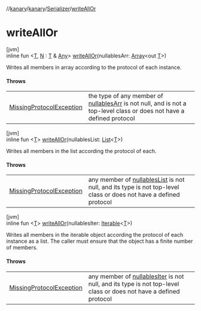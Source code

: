 //[kanary](../../../index.md)/[kanary](../index.md)/[Serializer](index.md)/[writeAllOr](write-all-or.md)

# writeAllOr

[jvm]\
inline fun &lt;[T](write-all-or.md), [N](write-all-or.md) : [T](write-all-or.md) &amp; [Any](https://kotlinlang.org/api/latest/jvm/stdlib/kotlin/-any/index.html)&gt; [writeAllOr](write-all-or.md)(nullablesArr: [Array](https://kotlinlang.org/api/latest/jvm/stdlib/kotlin/-array/index.html)&lt;out [T](write-all-or.md)&gt;)

Writes all members in array according to the protocol of each instance.

#### Throws

| | |
|---|---|
| [MissingProtocolException](../-missing-protocol-exception/index.md) | the type of any member of [nullablesArr](write-all-or.md) is not null, and is not a top-level class or does not have a defined protocol |

[jvm]\
inline fun &lt;[T](write-all-or.md)&gt; [writeAllOr](write-all-or.md)(nullablesList: [List](https://kotlinlang.org/api/latest/jvm/stdlib/kotlin.collections/-list/index.html)&lt;[T](write-all-or.md)&gt;)

Writes all members in the list according the protocol of each.

#### Throws

| | |
|---|---|
| [MissingProtocolException](../-missing-protocol-exception/index.md) | any member of [nullablesList](write-all-or.md) is not null, and its type is not top-level class or does not have a defined protocol |

[jvm]\
inline fun &lt;[T](write-all-or.md)&gt; [writeAllOr](write-all-or.md)(nullablesIter: [Iterable](https://kotlinlang.org/api/latest/jvm/stdlib/kotlin.collections/-iterable/index.html)&lt;[T](write-all-or.md)&gt;)

Writes all members in the iterable object according the protocol of each instance as a list. The caller must ensure that the object has a finite number of members.

#### Throws

| | |
|---|---|
| [MissingProtocolException](../-missing-protocol-exception/index.md) | any member of [nullablesIter](write-all-or.md) is not null, and its type is not top-level class or does not have a defined protocol |
